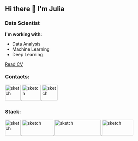 ## Hi there 👋 I'm Julia
### Data Scientist

<b> I'm working with:</b>

<ul>
 <li>Data Analysis</li>
 <li>Machine Learning</li>
 <li>Deep Learning</li>
</ul>

<a href="https://drive.google.com/file/d/14Ehiz0yhg-wi7bOjkAmDlNaR5xEDMIxD/view?usp=sharing">Read CV</a>

### Contacts:

<a href="https://t.me/re8rova" Target="_blank"><img src="https://sun9-54.userapi.com/impg/GJ75A7jGdo7eLubEl8lim9W56rY-w-wb7hs2ig/ndhYQDlvz50.jpg?size=168x164&quality=95&sign=ef36c0673f0649ea8a57e8206f6bc717&type=album" alt="sketch" width=50 height=50>  </a>
<a href="mailto:juliarebrova1@gmail.com"><img src="https://sun9-32.userapi.com/impg/mtrb_THhb5Rp-Mj98liKtS_V0U87AUTrMuvt8g/9D1dKE64Kis.jpg?size=218x165&quality=95&sign=4be3e7415461d27ce8870ec681a9e495&type=album" alt="sketch" width=60 height=50> </a>
<a href="https://www.kaggle.com/juliarebrova"><img src="https://sun9-14.userapi.com/impg/3efbp59UOQr7LTYEEjijFjJKdtBu70Jn7bA5bw/RwNSnpLWlz0.jpg?size=136x160&quality=95&sign=6eef3c118d4e9a7ac4dea4f84bc38c89&type=album" alt="sketch" width=50 height=50>  </a>




### Stack:
<a href="https://docs.python.org/3/"><img src="https://sun9-53.userapi.com/impg/Yen-WwUi6zPS_mSrC8WNEpXIN9PhLJUYcFoXYg/oWnJy0y2cpQ.jpg?size=440x443&quality=95&sign=faebc7c455333df59fb4085ce7fc5c69&type=album" alt="sketch" width=50 height=50> </a>
<a href="https://www.sql.ru/docs/"><img src="https://sun9-66.userapi.com/impg/dnkx4ul18iNfr6myaaIr2gdO2kyCDUdUfOTkig/eCZZFr7Tpuw.jpg?size=677x277&quality=95&sign=ef623766ff8ca7782162dbf593d4b8cf&type=album" alt="sketch" width=100 height=50> </a>
<a href="https://pytorch.org"><img src="https://sun9-75.userapi.com/impg/7hL23FSV0tNIth-n5gx0-_3hz_uMX5LEE1BoPw/FLEcfl0Nlvc.jpg?size=636x157&quality=95&sign=522100fa6a82bf784e70fd647350d56d&type=album" alt="sketch" width=150 height=50> </a>
<a href="https://keras.io"><img src="https://sun9-77.userapi.com/impg/NyDQUHu5jogwYCyfjLi_A3ubUMZf2yH0yQLTzQ/PqeP9flRl-Y.jpg?size=950x450&quality=95&sign=f97962cc6978a1d3d8cdec0d9f3f9027&type=album" alt="sketch" width=100 height=50> </a>

<!-- <a href="https://pandas.pydata.org/docs/"><img src="https://sun9-14.userapi.com/impg/lQFbyGN1RhLIC7aGjmYwrhHA-v3agk3AYC9e9Q/bcemsdZ_Yck.jpg?size=2367x939&quality=95&sign=dc3266752b1828650a9c99b6c12b96cb&type=album" alt="sketch" width=100 height=50> </a>
<a href="https://numpy.org"><img src="https://sun9-82.userapi.com/impg/doKqKq9PwayHUCWcI30-jhn3N_AYvbJIiSlN5w/EFG1y_TqksA.jpg?size=636x263&quality=95&sign=8eccc15e59fe8832ea6ce79df6eef3bb&type=album" alt="sketch" width=100 height=50> </a>
<a href="https://scikit-learn.org/stable/"><img src="https://sun9-29.userapi.com/impg/eP_37AH3eWKPoHumACFOKEJ2GDTfi9JCkVm1sA/wRmKC8wbX3E.jpg?size=611x332&quality=95&sign=fee42c3e3e7efeaa53adff28f5a77ed1&type=album" alt="sketch" width=100 height=50> </a>
<a href="https://matplotlib.org"><img src="https://sun9-83.userapi.com/impg/wqN7Twnykf57DyAbsCgPApgQqXVZNSizLWR_4Q/CCrkE50t6Qk.jpg?size=2258x459&quality=95&sign=7b549da7180ff9ba7ce01a37ed0e3a17&type=album" alt="sketch" width=150 height=50> </a>
<a href="https://mediapipe.dev"><img src="https://sun9-84.userapi.com/impg/ILn9XG8C9mp-j_057-jzhkYFc0FOkVK_Qrd1aA/M9ksyN9cLXw.jpg?size=1120x304&quality=95&sign=7beea19f755ce31346738dbf1baece9c&type=album" alt="sketch" width=150 height=50> </a> -->





<!--
**JuliaRebrova/JuliaRebrova** is a ✨ _special_ ✨ repository because its `README.md` (this file) appears on your GitHub profile.

Here are some ideas to get you started:

- 🔭 I’m currently working on ...
- 🌱 I’m currently learning ...
- 👯 I’m looking to collaborate on ...
- 🤔 I’m looking for help with ...
- 💬 Ask me about ...
- 📫 How to reach me: ...
- 😄 Pronouns: ...
- ⚡ Fun fact: ...
-->
